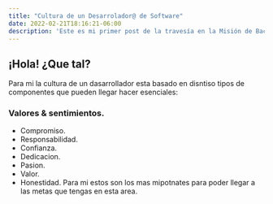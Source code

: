 ```yaml
---
title: "Cultura de un Desarrolador@ de Software"
date: 2022-02-21T18:16:21-06:00
description: 'Este es mi primer post de la travesía en la Misión de Backend con Node JS de Launch X.'
---
```



## ¡Hola! ¿Que tal?
Para mi la cultura de un dasarrollador esta basado en disntiso tipos de componentes que pueden llegar hacer esenciales:
### Valores & sentimientos.
 - Compromiso.
 - Responsabilidad.
 - Confianza.
 - Dedicacion.
 - Pasion.
 - Valor.
 - Honestidad.
Para mi estos son los mas mipotnates para poder llegar a las metas que tengas en esta area.
